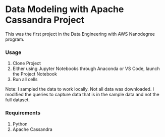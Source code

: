 # Data Modeling with Apache Cassandra Project

This was the first project in the Data Engineering with AWS Nanodegree program. 

### Usage

1. Clone Project  
2. Either using Jupyter Notebooks through Anaconda or VS Code, launch the Project Notebook
3. Run all cells  

Note: I sampled the data to work locally. Not all data was downloaded. I modified the queries to capture data that is
in the sample data and not the full dataset. 

### Requirements

1. Python
2. Apache Cassandra  